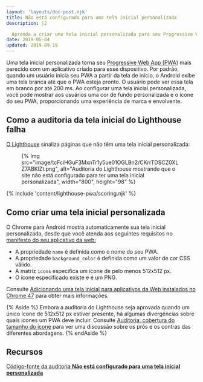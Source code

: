 ```yaml
---
layout: 'layouts/doc-post.njk'
title: Não está configurado para uma tela inicial personalizada
description: |2

  Aprenda a criar uma tela inicial personalizada para seu Progressive Web App.
date: 2019-05-04
updated: 2019-09-19
---
```


Uma tela inicial personalizada torna seu [Progressive Web App (PWA)](https://web.dev/progressive-web-apps/) mais parecido com um aplicativo criado para esse dispositivo. Por padrão, quando um usuário inicia seu PWA a partir da tela de início, o Android exibe uma tela branca até que o PWA esteja pronto. O usuário pode ver essa tela em branco por até 200 ms. Ao configurar uma tela inicial personalizada, você pode mostrar aos usuários uma cor de fundo personalizada e o ícone do seu PWA, proporcionando uma experiência de marca e envolvente.

## Como a auditoria da tela inicial do Lighthouse falha

[O Lighthouse](https://developers.google.com/web/tools/lighthouse/) sinaliza páginas que não têm uma tela inicial personalizada:

<figure>{% Img src="image/tcFciHGuF3MxnTr1y5ue01OGLBn2/CKrrTDSCZ0XLZ7ABKlZt.png", alt="Auditoria do Lighthouse mostrando que o site não está configurado para ter uma tela inicial personalizada", width="800", height="98" %}</figure>

{% include 'content/lighthouse-pwa/scoring.njk' %}

## Como criar uma tela inicial personalizada

O Chrome para Android mostra automaticamente sua tela inicial personalizada, desde que você atenda aos seguintes requisitos no [manifesto do seu aplicativo da web:](https://web.dev/add-manifest/)

- A propriedade `name` é definida como o nome do seu PWA.
- A propriedade `background_color` é definida como um valor de cor CSS válido.
- A matriz `icons` especifica um ícone de pelo menos 512x512 px.
- O ícone especificado existe e é um PNG.

Consulte [Adicionando uma tela inicial para aplicativos da Web instalados no Chrome 47](https://developers.google.com/web/updates/2015/10/splashscreen) para obter mais informações.

{% Aside %} Embora a auditoria do Lighthouse seja aprovada quando um único ícone de 512x512 px estiver presente, há algumas divergências sobre quais ícones um PWA deve incluir. Consulte [Auditoria: cobertura do tamanho do ícone](https://github.com/GoogleChrome/lighthouse/issues/291) para ver uma discussão sobre os prós e os contras das diferentes abordagens. {% endAside %}

## Recursos

[Código-fonte da auditoria **Não está configurado para uma tela inicial personalizada**](https://github.com/GoogleChrome/lighthouse/blob/master/lighthouse-core/audits/splash-screen.js)
